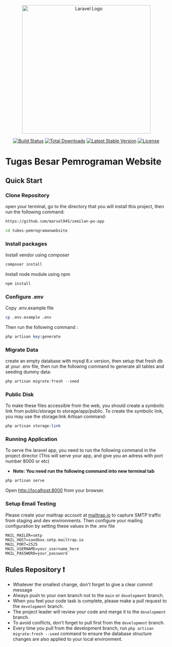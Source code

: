 <p align="center"><a href="https://laravel.com" target="_blank"><img src="https://raw.githubusercontent.com/laravel/art/master/logo-lockup/5%20SVG/2%20CMYK/1%20Full%20Color/laravel-logolockup-cmyk-red.svg" width="400" alt="Laravel Logo"></a></p>

<p align="center">
<a href="https://travis-ci.org/laravel/framework"><img src="https://travis-ci.org/laravel/framework.svg" alt="Build Status"></a>
<a href="https://packagist.org/packages/laravel/framework"><img src="https://img.shields.io/packagist/dt/laravel/framework" alt="Total Downloads"></a>
<a href="https://packagist.org/packages/laravel/framework"><img src="https://img.shields.io/packagist/v/laravel/framework" alt="Latest Stable Version"></a>
<a href="https://packagist.org/packages/laravel/framework"><img src="https://img.shields.io/packagist/l/laravel/framework" alt="License"></a>
</p>

# Tugas Besar Pemrograman Website

## Quick Start

### Clone Repository
open your terminal, go to the directory that you will install this project, then run the following command:

```bash
https://github.com/marsel945/zemilan-po-app

cd tubes-pemrogramanwebsite
```
### Install packages

Install vendor using composer

```bash
composer install
```

Install node module using npm

```bash
npm install
```

### Configure .env
Copy .env.example file

```bash
cp .env.example .env
```

Then run the following command :

```php
php artisan key:generate
```

### Migrate Data
create an empty database with mysql 8.x version, then setup that fresh db at your .env file, then run the following command to generate all tables and seeding dummy data:

```php
php artisan migrate:fresh --seed
```
### Public Disk
To make these files accessible from the web, you should create a symbolic link from public/storage to storage/app/public.
To create the symbolic link, you may use the storage:link Artisan command:

```php
php artisan storage:link
```

### Running Application
To serve the laravel app, you need to run the following command in the project director (This will serve your app, and give you an adress with port number 8000 or etc)
- **Note: You need run the following command into new terminal tab**

```php
php artisan serve
```
Open [http://localhost:8000](http://localhost:8000) from your browser.


### Setup Email Testing
Please create your mailtrap account at [mailtrap.io](https://mailtrap.io/email-sandbox/) to capture SMTP traffic from staging and dev environments. Then configure your mailing configuration by setting these values in the .env file
```
MAIL_MAILER=smtp
MAIL_HOST=sandbox.smtp.mailtrap.io
MAIL_PORT=2525
MAIL_USERNAME=your_username_here
MAIL_PASSWORD=your_password
```
## Rules Repository ❗

- Whatever the smallest change, don't forget to give a clear commit message
- Always push to your own branch not to the ``main`` or ``development`` branch.
- When you feel your code task is complete, please make a pull request to the ``development`` branch.
- The project leader will review your code and merge it to the ``development`` branch.
- To avoid conflicts, don't forget to pull first from the ``development`` branch.
- Every time you pull from the development branch, run ``php artisan migrate:fresh --seed`` command to ensure the database structure changes are also applied to your local environment.
